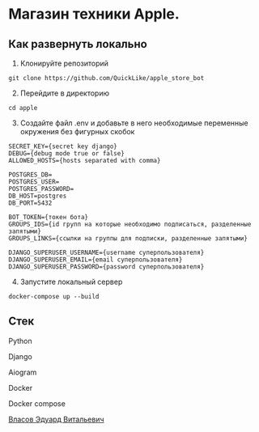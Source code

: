 # Магазин техники Apple.

## Как развернуть локально
1. Клонируйте репозиторий 
```
git clone https://github.com/QuickLike/apple_store_bot
```
2. Перейдите в директорию
```
cd apple
```
3. Создайте файл .env и добавьте в него необходимые переменные окружения без фигурных скобок
```
SECRET_KEY={secret key django}
DEBUG={debug mode true or false}
ALLOWED_HOSTS={hosts separated with comma}

POSTGRES_DB=
POSTGRES_USER=
POSTGRES_PASSWORD=
DB_HOST=postgres
DB_PORT=5432

BOT_TOKEN={токен бота}
GROUPS_IDS={id групп на которые необходимо подписаться, разделенные запятыми}
GROUPS_LINKS={ссылки на группы для подписки, разделенные запятыми}

DJANGO_SUPERUSER_USERNAME={username суперпользователя}
DJANGO_SUPERUSER_EMAIL={email суперпользователя}
DJANGO_SUPERUSER_PASSWORD={password суперпользователя}
```
4. Запустите локальный сервер
```
docker-compose up --build
```


## Стек

Python

Django

Aiogram

Docker

Docker compose

[Власов Эдуард Витальевич](https://github.com/QuickLike)
